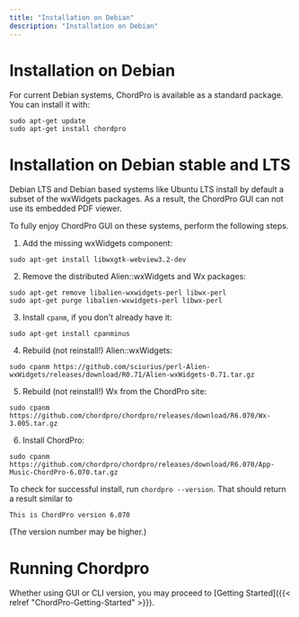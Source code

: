 ```yaml
---
title: "Installation on Debian"
description: "Installation on Debian"
---
```


# Installation on Debian

For current Debian systems, ChordPro is available as a standard
package. You can install it with:

````
sudo apt-get update
sudo apt-get install chordpro
````

# Installation on Debian stable and LTS

Debian LTS and Debian based systems like Ubuntu LTS install by default
a subset of the wxWidgets packages. As a result, the ChordPro GUI can
not use its embedded PDF viewer.

To fully enjoy ChordPro GUI on these systems, perform the following steps.

1. Add the missing wxWidgets component:
````
sudo apt-get install libwxgtk-webview3.2-dev
````
2. Remove the distributed Alien::wxWidgets and Wx packages:
````
sudo apt-get remove libalien-wxwidgets-perl libwx-perl
sudo apt-get purge libalien-wxwidgets-perl libwx-perl
````
3. Install `cpanm`, if you don't already have it:
````
sudo apt-get install cpanminus
````
4. Rebuild (not reinstall!) Alien::wxWidgets:
````
sudo cpanm https://github.com/sciurius/perl-Alien-wxWidgets/releases/download/R0.71/Alien-wxWidgets-0.71.tar.gz
````
5. Rebuild (not reinstall!) Wx from the ChordPro site:
````
sudo cpanm https://github.com/chordpro/chordpro/releases/download/R6.070/Wx-3.005.tar.gz
````

6. Install ChordPro:
````
sudo cpanm https://github.com/chordpro/chordpro/releases/download/R6.070/App-Music-ChordPro-6.070.tar.gz
````

To check for successful install, run `chordpro --version`. That should
return a result similar to

    This is ChordPro version 6.070

(The version number may be higher.)

# Running Chordpro

Whether using GUI or CLI version, you may proceed to [Getting Started]({{< relref "ChordPro-Getting-Started" >}}).
